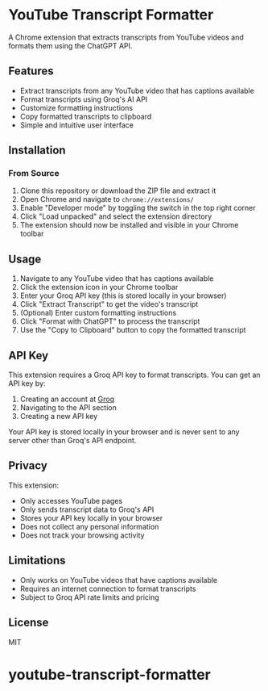# YouTube Transcript Formatter

A Chrome extension that extracts transcripts from YouTube videos and formats them using the ChatGPT API.

## Features

- Extract transcripts from any YouTube video that has captions available
- Format transcripts using Groq's AI API
- Customize formatting instructions
- Copy formatted transcripts to clipboard
- Simple and intuitive user interface

## Installation

### From Source

1. Clone this repository or download the ZIP file and extract it
2. Open Chrome and navigate to `chrome://extensions/`
3. Enable "Developer mode" by toggling the switch in the top right corner
4. Click "Load unpacked" and select the extension directory
5. The extension should now be installed and visible in your Chrome toolbar

## Usage

1. Navigate to any YouTube video that has captions available
2. Click the extension icon in your Chrome toolbar
3. Enter your Groq API key (this is stored locally in your browser)
4. Click "Extract Transcript" to get the video's transcript
5. (Optional) Enter custom formatting instructions
6. Click "Format with ChatGPT" to process the transcript
7. Use the "Copy to Clipboard" button to copy the formatted transcript

## API Key

This extension requires a Groq API key to format transcripts. You can get an API key by:

1. Creating an account at [Groq](https://console.groq.com/)
2. Navigating to the API section
3. Creating a new API key

Your API key is stored locally in your browser and is never sent to any server other than Groq's API endpoint.

## Privacy

This extension:

- Only accesses YouTube pages
- Only sends transcript data to Groq's API
- Stores your API key locally in your browser
- Does not collect any personal information
- Does not track your browsing activity

## Limitations

- Only works on YouTube videos that have captions available
- Requires an internet connection to format transcripts
- Subject to Groq API rate limits and pricing

## License

MIT

# youtube-transcript-formatter
